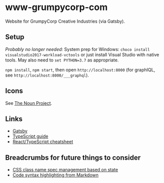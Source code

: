 # www-grumpycorp-com
Website for GrumpyCorp Creative Industries (via Gatsby).

## Setup
*Probably no longer needed:* System prep for Windows: `choco install visualstudio2017-workload-vctools` or just install Visual Studio with native tools. May also need to `set PYTHON=3.7` as appropriate.

`npm install`, `npm start`, then open `http://localhost:8000` (for graphIQL, see `http://localhost:8000/___graphql`).

## Icons
See [The Noun Project](https://thenounproject.com/).

## Links
- [Gatsby](https://www.gatsbyjs.org)
- [TypeScript guide](http://2ality.com/2018/04/type-notation-typescript.html)
- [React/TypeScript cheatsheet](https://github.com/sw-yx/react-typescript-cheatsheet)

## Breadcrumbs for future things to consider
- [CSS class name spec management based on state](https://www.npmjs.com/package/classnames#usage-with-reactjs)
- [Code syntax highlighting from Markdown](https://www.gatsbyjs.org/packages/gatsby-remark-prismjs/)
